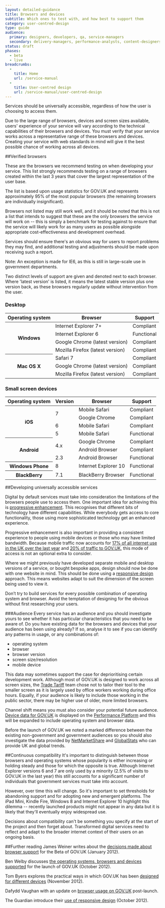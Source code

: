 ```yaml
---
layout: detailed-guidance
title: Browsers and devices
subtitle: Which ones to test with, and how best to support them
category: user-centred-design
type: guide
audience:
  primary: designers, developers, qa, service-managers
  secondary: delivery-managers, performance-analysts, content-designers
status: draft
phases:
  - beta
  - live
breadcrumbs:
  -
    title: Home
    url: /service-manual
  -
    title: User-centred design
    url: /service-manual/user-centred-design
---
```


Services should be universally accessible, regardless of how the user is choosing to access them.

Due to the large range of browsers, devices and screen sizes available, users' experience of your service will vary according to the technical capabilities of their browsers and devices. You must verify that your service works across a representative range of these browsers and devices. Creating your service with web standards in mind will give it the best possible chance of working across all devices.

##Verified browsers

These are the browsers we recommend testing on when developing your service.  This list strongly recommends testing on a range of browsers created within the last 3 years that cover the largest representation of the user base.

The list is based upon usage statistics for GOV.UK and represents approximately 95% of the most popular
browsers (the remaining browsers are individually insignificant).

Browsers not listed may still work well, and it should be noted that this is not a list that intends to suggest that these are the only browsers the service will work on -- this is simply a benchmark for testing against to ensure that the service will likely work for as many users as possible alongside appropriate cost-effectiveness and development overhead.

Services should ensure there's an obvious way for users to report problems they may find, and additional testing and adjustments should be made upon receiving such a report.

Note: An exception is made for IE6, as this is still in large-scale use in government departments.

Two distinct levels of support are given and denoted next to each browser. Where 'latest version' is listed, it means the latest stable version plus one version back, as these browsers regularly update without intervention from the user.

### Desktop

<table>
  <thead>
    <tr>
      <th scope="col">Operating system</th><th scope="col">Browser</th><th scope="col">Support</th>
    </tr>
  </thead>
  <tr>
    <th scope="row" rowspan="4">Windows</th><td>Internet Explorer 7+</td><td>Compliant</td>
  </tr>
  <tr>
    <td>Internet Explorer 6</td><td>Functional</td>
  </tr>
  <tr>
    <td>Google Chrome (latest version)</td><td>Compliant</td>
  </tr>
  <tr>
    <td>Mozilla Firefox (latest version)</td><td>Compliant</td>
  </tr>
  <tr>
    <th scope="row" rowspan="3">Mac OS X</th><td>Safari 7</td><td>Compliant</td>
  </tr>
  <tr>
    <td>Google Chrome (latest version)</td><td>Compliant</td>
  </tr>
  <tr>
    <td>Mozilla Firefox (latest version)</td><td>Compliant</td>
  </tr>
</table>

### Small screen devices

<table>
  <thead>
    <tr>
      <th scope="col">Operating system</th><th scope="col">Version</th><th scope="col">Browser</th><th scope="col">Support</th>
    </tr>
  </thead>
  <tr>
    <th scope="row" rowspan="4">iOS</th><td rowspan="2">7</td><td>Mobile Safari</td><td>Compliant</td>
  </tr>
  <tr>
    <td>Google Chrome</td><td>Compliant</td>
  </tr>
  <tr>
    <td>6</td><td>Mobile Safari</td><td>Compliant</td>
  </tr>
  <tr>
    <td>5</td><td>Mobile Safari</td><td>Functional</td>
  </tr>
  <tr>
    <th scope="row" rowspan="3">Android</th><td rowspan="2">4.x</td><td>Google Chrome</td><td>Compliant</td>
  </tr>
  <tr>
    <td>Android Browser</td><td>Compliant</td>
  </tr>
  <tr>
    <td>2.3</td><td>Android Browser</td><td>Functional</td>
  </tr>
  <tr>
    <th scope="row">Windows Phone</th><td>8</td><td>Internet Explorer 10</td><td>Functional</td>
  </tr>
  <tr>
    <th scope="col">BlackBerry</th><td>7.1</td><td>BlackBerry Browser</td><td>Functional</td>
  </tr>
</table>

##Developing universally accessible services

Digital by default services must take into consideration the limitations of the browsers people use to access them. One important idea for achieving this is [progressive enhancement](/service-manual/making-software/progressive-enhancement.html). This recognises that different bits of technology have different capabilities. While everybody gets access to core functionality, those using more sophisticated technology get an enhanced experience.

Progressive enhancement is also important in providing a consistent experience to people using mobile devices or those who may have limited bandwidth. Because mobile traffic now accounts for [17% of all internet use in the UK over the last year](http://gs.statcounter.com/#desktop+mobile-comparison-GB-monthly-201304-201403-bar 'Mobile vs Desktop in United Kingdom from April 2013 to March 2014 Statcounter Global Stats') and [20% of traffic to GOV.UK][pp-govuk-device-type], this mode of access is not an optional extra to consider.

Where we might previously have developed separate mobile and desktop versions of a service, or bought bespoke apps, design should now be done with one website in mind. This should be done using a [responsive design](https://en.wikipedia.org/wiki/Responsive_design 'Responsive Web Design -- Wikipedia') approach. This means websites adapt to suit the dimension of the screen being used to view it.

Don’t try to build services for every possible combination of operating system and browser. Avoid the temptation of designing for the obvious without first researching your users.

###Audience
Every service has an audience and you should investigate yours to see whether it has particular characteristics that you need to be aware of. Do you have existing data for the browsers and devices that your audience has been using already? If so, analyse it to see if you can identify any patterns in usage, or any combinations of:

* operating system
* browser
* browser version
* screen size/resolution
* mobile device

This data may sometimes support the case for deprioritising certain development work. Although most of GOV.UK is designed to work across all screen sizes, the [Trade Tariff](/trade-tariff) team chose not to tailor their tool to the smaller screen as it is largely used by office workers working during office hours. Equally, if your audience is likely to include those working in the public sector, there may be higher use of older, more limited browsers.

Channel shift means you must also consider your potential future audience.
[Device data for GOV.UK][pp-govuk-device-type] is displayed on the [Performance Platform][pp]
and this will be expanded to include operating system and browser data.

Before the launch of GOV.UK we noted a marked difference between the existing non-government and government audiences so you should also investigate the data provided by [NetMarketShare](http://www.netmarketshare.com 'NetMarketShare') and [GlobalStats](http://gs.statcounter.com 'Statcounter GlobalStats') who can provide UK and global trends.


##Continuous compatibility
It's important to distinguish between those browsers and operating systems whose popularity is either increasing or holding steady and those for which the opposite is true. Although Internet Explorer versions 6 and 7 are only used by a minority (2.5% of visits to GOV.UK in the last year) this still accounts for a significant number of individuals that government services must take into account.

However, over time this will change. So it's important to set thresholds for abandoning support and for adopting new and emergent platforms. The iPad Mini, Kindle Fire, Windows 8 and Internet Explorer 10 highlight this dilemma -- recently launched products might not appear in any data but it is likely that they'll eventually enjoy widespread use.

Decisions about compatibility can't be something you specify at the start of the project and then forget about. Transformed digital services need to reflect and adapt to the broader internet context of their users on an ongoing basis.

##Further reading
James Weiner writes about the [decisions made about browser support](https://gds.blog.gov.uk/2012/01/25/support-for-browsers/ 'Support for browsers -- James Weiner, GDS') for the Beta of GOV.UK (January 2012).

Ben Welby discusses [the operating systems, browsers and devices supported](https://gds.blog.gov.uk/2012/10/11/what-devices-are-we-supporting-at-launch-and-why/ 'What devices are we supporting at launch, and why? -- Ben Welby, GDS') for the launch of GOV.UK (October 2012).

Tom Byers explores the practical ways in which GOV.UK has been [designed for different devices](https://gds.blog.gov.uk/2012/11/02/designing-for-different-devices/ 'Designing for different devices -- Tom Byers, GDS') (November 2012).

Dafydd Vaughan with an update on [browser usage on GOV.UK](https://gds.blog.gov.uk/2012/12/12/browser-usage-on-gov-uk/ 'Browser usage on GOV.UK -- Dafydd Vaughan, GDS') post-launch.

The Guardian introduce their [use of responsive design](http://www.theguardian.com/help/developer-blog/2012/oct/18/responsive-design-guardian-introduction 'Responsive design at the Guardian: an introduction') (October 2012).

[pp-govuk-device-type]: /performance/site-activity/device-type
[pp]: /service-manual/measurement/performance-platform
